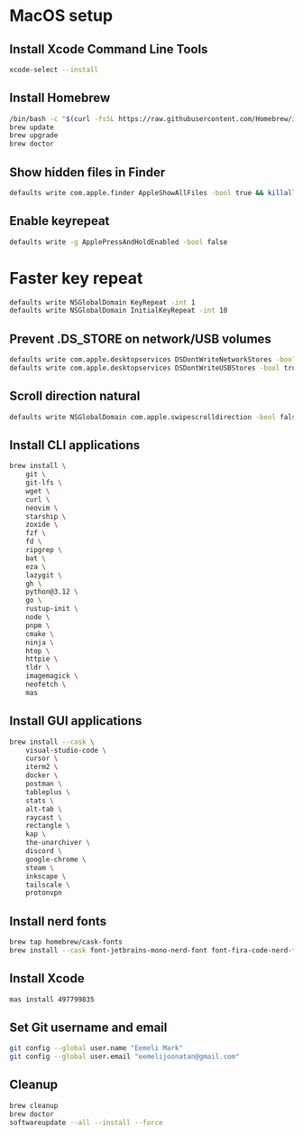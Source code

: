 # MacOS setup

## Install Xcode Command Line Tools

```sh
xcode-select --install
```

## Install Homebrew

```sh
/bin/bash -c "$(curl -fsSL https://raw.githubusercontent.com/Homebrew/install/HEAD/install.sh)"
brew update
brew upgrade
brew doctor
```

## Show hidden files in Finder

```sh
defaults write com.apple.finder AppleShowAllFiles -bool true && killall Finder
```

## Enable keyrepeat

```sh
defaults write -g ApplePressAndHoldEnabled -bool false
```

# Faster key repeat

```sh
defaults write NSGlobalDomain KeyRepeat -int 1
defaults write NSGlobalDomain InitialKeyRepeat -int 10
```

## Prevent .DS_STORE on network/USB volumes

```sh
defaults write com.apple.desktopservices DSDontWriteNetworkStores -bool true
defaults write com.apple.desktopservices DSDontWriteUSBStores -bool true
```

## Scroll direction natural

```sh
defaults write NSGlobalDomain com.apple.swipescrolldirection -bool false
```

## Install CLI applications

```sh
brew install \
    git \
    git-lfs \
    wget \
    curl \
    neovim \
    starship \
    zoxide \
    fzf \
    fd \
    ripgrep \
    bat \
    eza \
    lazygit \
    gh \
    python@3.12 \
    go \
    rustup-init \
    node \
    pnpm \
    cmake \
    ninja \
    htop \
    httpie \
    tldr \
    imagemagick \
    neofetch \
    mas
```

## Install GUI applications

```sh
brew install --cask \
    visual-studio-code \
    cursor \
    iterm2 \
    docker \
    postman \
    tableplus \
    stats \
    alt-tab \
    raycast \
    rectangle \
    kap \
    the-unarchiver \
    discord \
    google-chrome \
    steam \
    inkscape \
    tailscale \
    protonvpn
```

## Install nerd fonts

```sh
brew tap homebrew/cask-fonts
brew install --cask font-jetbrains-mono-nerd-font font-fira-code-nerd-font font-cascadia-code-nerd-font
```

## Install Xcode

```sh
mas install 497799835
```

## Set Git username and email

```sh
git config --global user.name "Eemeli Mark"
git config --global user.email "eemelijoonatan@gmail.com"
```

## Cleanup

```sh
brew cleanup
brew doctor
softwareupdate --all --install --force
```